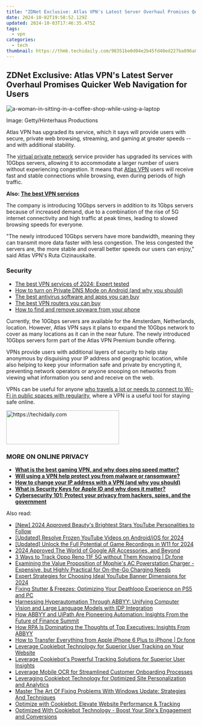```yaml
---
title: "ZDNet Exclusive: Atlas VPN's Latest Server Overhaul Promises Quicker Web Navigation for Users"
date: 2024-10-02T19:58:52.129Z
updated: 2024-10-03T17:46:35.475Z
tags:
  - vpn
categories:
  - tech
thumbnail: https://thmb.techidaily.com/98351be0d04e2b45fd40ed227ba896a84193b786b4aa1a37bd43c93403b74a19.png
---
```


## ZDNet Exclusive: Atlas VPN's Latest Server Overhaul Promises Quicker Web Navigation for Users

![a-woman-in-sitting-in-a-coffee-shop-while-using-a-laptop](https://www.zdnet.com/a/img/resize/0320ba8112640abd1ef27ca08021c654981af7f1/2023/02/14/4112d0ec-371b-46cb-bf8d-43bf747ef0f9/a-woman-in-sitting-in-a-coffee-shop-while-using-a-laptop.jpg?auto=webp&width=1280)

Image: Getty/Hinterhaus Productions

Atlas VPN has upgraded its service, which it says will provide users with secure, private web browsing, streaming, and gaming at greater speeds -- and with additional stability. 

The [virtual private network](https://www.zdnet.com/article/best-vpn/) service provider has upgraded its services with 10Gbps servers, allowing it to accommodate a larger number of users without experiencing congestion. It means that [Atlas VPN](https://atlasvpn.sjv.io/c/159047/928109/12618?&sharedId=zdnet&subId1=zd-%5F%5FCOM%5FCLICK%5FID%5F%5F-dtp) users will receive fast and stable connections while browsing, even during periods of high traffic. 

**Also: [The best VPN services](https://www.zdnet.com/article/best-vpn/)**

The company is introducing 10Gbps servers in addition to its 1Gbps servers because of increased demand, due to a combination of the rise of 5G internet connectivity and high traffic at peak times, leading to slowed browsing speeds for everyone. 

"The newly introduced 10Gbps servers have more bandwidth, meaning they can transmit more data faster with less congestion. The less congested the servers are, the more stable and overall better speeds our users can enjoy," said Atlas VPN's Ruta Cizinauskaite. 

### Security

* [The best VPN services of 2024: Expert tested](https://www.zdnet.com/article/best-vpn/)
* [How to turn on Private DNS Mode on Android (and why you should)](https://www.zdnet.com/article/how-to-turn-on-private-dns-mode-on-android-and-why-you-should/)
* [The best antivirus software and apps you can buy](https://www.zdnet.com/article/best-antivirus/)
* [The best VPN routers you can buy](https://www.zdnet.com/article/best-vpn-router/)
* [How to find and remove spyware from your phone](https://www.zdnet.com/article/how-to-find-and-remove-spyware-from-your-phone/)

Currently, the 10Gbps servers are available for the Amsterdam, Netherlands, location. However, Atlas VPN says it plans to expand the 10Gbps network to cover as many locations as it can in the near future. The newly introduced 10Gbps servers form part of the Atlas VPN Premium bundle offering. 

VPNs provide users with additional layers of security to help stay anonymous by disguising your IP address and geographic location, while also helping to keep your information safe and private by encrypting it, preventing network operators or anyone snooping on networks from viewing what information you send and receive on the web. 

VPNs can be useful for anyone [who travels a lot or needs to connect to Wi-Fi in public spaces with regularity](https://www.zdnet.com/article/connecting-to-public-wi-fi-heres-how-to-protect-your-data-and-your-device/), where a VPN is a useful tool for staying safe online.

<!-- affiliate ads begin -->
<a href="https://aligracehair.sjv.io/c/5597632/1915865/19272" target="_top" id="1915865">
  <img src="//a.impactradius-go.com/display-ad/19272-1915865" border="0" alt="https://techidaily.com" width="300" height="90"/>
</a>
<img height="0" width="0" src="https://aligracehair.sjv.io/i/5597632/1915865/19272" style="position:absolute;visibility:hidden;" border="0" />
<!-- affiliate ads end -->

### **MORE ON ONLINE PRIVACY**

* [**What is the best gaming VPN, and why does ping speed matter?**](https://www.zdnet.com/article/best-gaming-vpn/)
* [**Will using a VPN help protect you from malware or ransomware?**](https://www.zdnet.com/article/will-using-a-vpn-help-protect-me-from-malware-or-ransomware/)
* [**How to change your IP address with a VPN (and why you should)**](https://www.zdnet.com/article/how-to-change-your-ip-address-why-youd-want-to-and-when-you-shouldnt/)
* [**What is Security Keys for Apple ID and why does it matter?**](https://www.zdnet.com/article/what-is-security-keys-for-apple-id-and-why-does-it-matter/)
* [**Cybersecurity 101: Protect your privacy from hackers, spies, and the government**](https://www.zdnet.com/article/online-security-101-how-to-protect-your-privacy-from-hackers-spies-and-the-government/)

<ins class="adsbygoogle"
     style="display:block"
     data-ad-format="autorelaxed"
     data-ad-client="ca-pub-7571918770474297"
     data-ad-slot="1223367746"></ins>

<ins class="adsbygoogle"
     style="display:block"
     data-ad-client="ca-pub-7571918770474297"
     data-ad-slot="8358498916"
     data-ad-format="auto"
     data-full-width-responsive="true"></ins>

<span class="atpl-alsoreadstyle">Also read:</span>
<div><ul>
<li><a href="https://youtube-docs.techidaily.com/024-approved-beautys-brightest-stars-youtube-personalities-to-follow/"><u>[New] 2024 Approved Beauty's Brightest Stars YouTube Personalities to Follow</u></a></li>
<li><a href="https://facebook-video-recording.techidaily.com/updated-resolve-frozen-youtube-videos-on-androidios-for-2024/"><u>[Updated] Resolve Frozen YouTube Videos on Android/iOS for 2024</u></a></li>
<li><a href="https://screen-recording.techidaily.com/updated-unlock-the-full-potential-of-game-recordings-in-w11-for-2024/"><u>[Updated] Unlock the Full Potential of Game Recordings in W11 for 2024</u></a></li>
<li><a href="https://fox-info.techidaily.com/2024-approved-the-world-of-google-ar-accessories-and-beyond/"><u>2024 Approved The World of Google AR Accessories, and Beyond</u></a></li>
<li><a href="https://android-location-track.techidaily.com/3-ways-to-track-oppo-reno-11f-5g-without-them-knowing-drfone-by-drfone-virtual-android/"><u>3 Ways to Track Oppo Reno 11F 5G without Them Knowing | Dr.fone</u></a></li>
<li><a href="https://extra-information.techidaily.com/examining-the-value-proposition-of-mophies-ac-powerstation-charger-expensive-but-highly-practical-for-on-the-go-charging-needs/"><u>Examining the Value Proposition of Mophie's AC Powerstation Charger - Expensive, but Highly Practical for On-the-Go Charging Needs</u></a></li>
<li><a href="https://youtube-data.techidaily.com/t-strategies-for-choosing-ideal-youtube-banner-dimensions-for-2024/"><u>Expert Strategies for Choosing Ideal YouTube Banner Dimensions for 2024</u></a></li>
<li><a href="https://win-blog.techidaily.com/fixing-stutter-and-freezes-optimizing-your-deathloop-experience-on-ps5-and-pc/"><u>Fixing Stutter & Freezes: Optimizing Your Deathloop Experience on PS5 and PC</u></a></li>
<li><a href="https://some-tips.techidaily.com/harnessing-hyperautomation-through-abbyy-unifying-computer-vision-and-large-language-models-with-idp-integration/"><u>Harnessing Hyperautomation Through ABBYY: Unifying Computer Vision and Large Language Models with IDP Integration</u></a></li>
<li><a href="https://some-tips.techidaily.com/how-abbyy-and-uipath-are-pioneering-automation-insights-from-the-future-of-finance-summit/"><u>How ABBYY and UiPath Are Pioneering Automation: Insights From the Future of Finance Summit</u></a></li>
<li><a href="https://some-tips.techidaily.com/how-rpa-is-dominating-the-thoughts-of-top-executives-insights-from-abbyy/"><u>How RPA Is Dominating the Thoughts of Top Executives: Insights From ABBYY</u></a></li>
<li><a href="https://iphone-transfer.techidaily.com/how-to-transfer-everything-from-apple-iphone-6-plus-to-iphone-drfone-by-drfone-transfer-from-ios/"><u>How to Transfer Everything from Apple iPhone 6 Plus to iPhone | Dr.fone</u></a></li>
<li><a href="https://some-tips.techidaily.com/leverage-cookiebot-technology-for-superior-user-tracking-on-your-website/"><u>Leverage Cookiebot Technology for Superior User Tracking on Your Website</u></a></li>
<li><a href="https://some-tips.techidaily.com/leverage-cookiebots-powerful-tracking-solutions-for-superior-user-insights/"><u>Leverage Cookiebot's Powerful Tracking Solutions for Superior User Insights</u></a></li>
<li><a href="https://some-tips.techidaily.com/leverage-mobile-ocr-for-streamlined-customer-onboarding-processes/"><u>Leverage Mobile OCR for Streamlined Customer Onboarding Processes</u></a></li>
<li><a href="https://some-tips.techidaily.com/leveraging-cookiebot-technology-for-optimized-site-personalization-and-analytics/"><u>Leveraging Cookiebot Technology for Optimized Site Personalization and Analytics</u></a></li>
<li><a href="https://win-howtos.techidaily.com/master-the-art-of-fixing-problems-with-windows-update-strategies-and-techniques/"><u>Master The Art Of Fixing Problems With Windows Update: Strategies And Techniques</u></a></li>
<li><a href="https://some-tips.techidaily.com/optimize-with-cookiebot-elevate-website-performance-and-tracking/"><u>Optimize with Cookiebot: Elevate Website Performance & Tracking</u></a></li>
<li><a href="https://some-tips.techidaily.com/optimized-with-cookiebot-technology-boost-your-sites-engagement-and-conversions/"><u>Optimized With Cookiebot Technology - Boost Your Site's Engagement and Conversions</u></a></li>
</ul></div>

